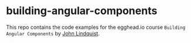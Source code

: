 # building-angular-components

This repo contains the code examples for the egghead.io course `Building Angular Components` by [John Lindquist](https://egghead.io/instructors/john-lindquist).